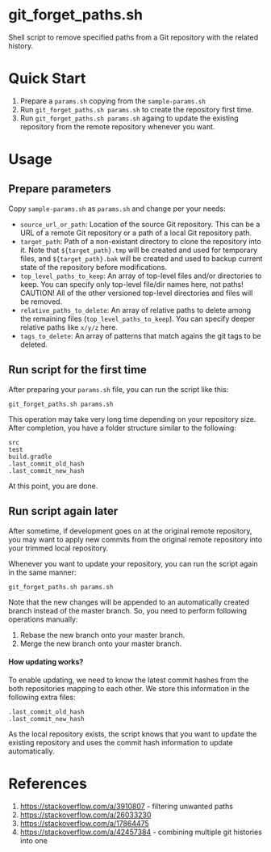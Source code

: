 # git_forget_paths.sh
Shell script to remove specified paths from a Git repository with the related history.

# Quick Start

1. Prepare a `params.sh` copying from the `sample-params.sh`
2. Run `git_forget_paths.sh params.sh` to create the repository first time.
3. Run `git_forget_paths.sh params.sh` againg to update the existing repository from the remote repository whenever you want.

# Usage

## Prepare parameters

Copy `sample-params.sh` as `params.sh` and change per your needs:

- `source_url_or_path`: Location of the source Git repository. This can be a URL of a remote Git repository or a path of a local Git repository path.
- `target_path`: Path of a non-existant directory to clone the repository into it. Note that `${target_path}.tmp` will be created and used for temporary files, and `${target_path}.bak` will be created and used to backup current state of the repository before modifications.
- `top_level_paths_to_keep`: An array of top-level files and/or directories to keep. You can specify only top-level file/dir names here, not paths! CAUTION! All of the other versioned top-level directories and files will be removed.
- `relative_paths_to_delete`: An array of relative paths to delete among the remaining files (`top_level_paths_to_keep`). You can specify deeper relative paths like `x/y/z` here.
- `tags_to_delete`: An array of patterns that match agains the git tags to be deleted.

## Run script for the first time

After preparing your `params.sh` file, you can run the script like this:

```
git_forget_paths.sh params.sh
```

This operation may take very long time depending on your repository size. After completion, you have a folder structure similar to the following:

```
src
test
build.gradle
.last_commit_old_hash
.last_commit_new_hash
```

At this point, you are done.

## Run script again later

After sometime, if development goes on at the original remote repository, you may want to apply new commits from the original remote repository into your trimmed local repository.

Whenever you want to update your repository, you can run the script again in the same manner:

```
git_forget_paths.sh params.sh
```

Note that the new changes will be appended to an automatically created branch instead of the master branch. So, you need to perform following operations manually:

1. Rebase the new branch onto your master branch.
2. Merge the new branch onto your master branch.

#### How updating works?
To enable updating, we need to know the latest commit hashes from the both repositories mapping to each other. We store this information in the following extra files:

```
.last_commit_old_hash
.last_commit_new_hash
```

As the local repository exists, the script knows that you want to update the existing repository and uses the commit hash information to update automatically.


# References
1. https://stackoverflow.com/a/3910807  - filtering unwanted paths
2. https://stackoverflow.com/a/26033230
3. https://stackoverflow.com/a/17864475
4. https://stackoverflow.com/a/42457384 - combining multiple git histories into one
